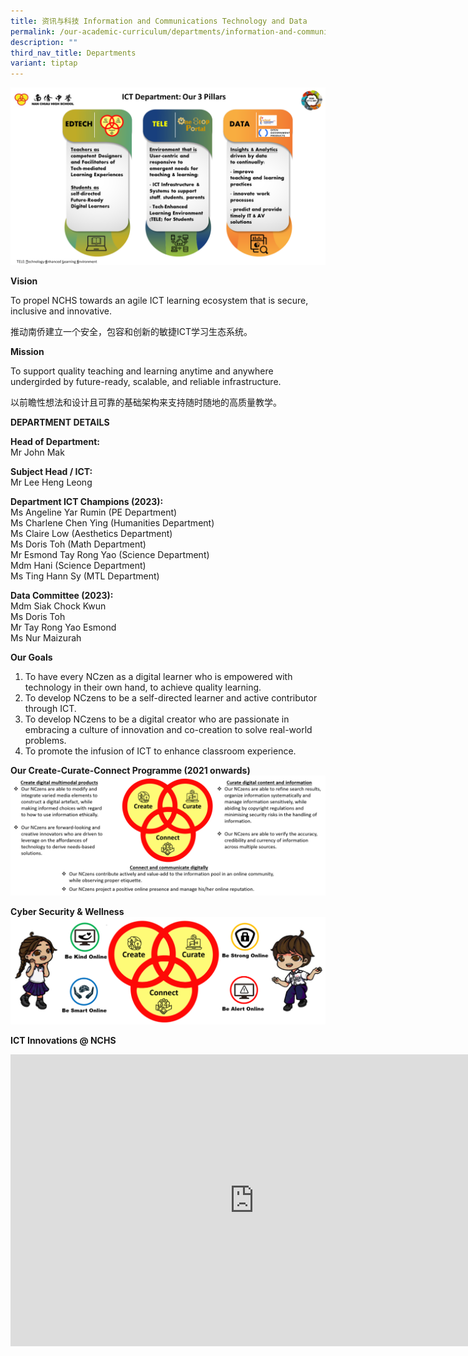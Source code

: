 ```yaml
---
title: 资讯与科技 Information and Communications Technology and Data
permalink: /our-academic-curriculum/departments/information-and-communications-technology/
description: ""
third_nav_title: Departments
variant: tiptap
---
```

![ICT Department](/images/2023%20ICT%20Department%20-%203%20Pillars.png)

**Vision**

To propel NCHS towards an agile ICT learning ecosystem that is secure, inclusive and innovative.

推动南侨建立一个安全，包容和创新的敏捷ICT学习生态系统。

  

  

**Mission**&nbsp;

To support quality teaching and learning anytime and anywhere undergirded by future-ready, scalable, and reliable infrastructure.

以前瞻性想法和设计且可靠的基础架构来支持随时随地的高质量教学。

**DEPARTMENT DETAILS**

**Head of Department:** 
<br>Mr John Mak

**Subject Head / ICT:** 
<br>Mr Lee Heng Leong

**Department ICT Champions (2023):**
<br>Ms Angeline Yar Rumin (PE Department)
<br>Ms Charlene Chen Ying (Humanities Department)
<br>Ms Claire Low (Aesthetics Department)
<br>Ms Doris Toh (Math Department)
<br>Mr Esmond Tay Rong Yao (Science Department)
<br>Mdm Hani (Science Department)
<br>Ms Ting Hann Sy (MTL Department)


**Data Committee (2023):**
<br>Mdm Siak Chock Kwun
<br>Ms Doris Toh
<br>Mr Tay Rong Yao Esmond
<br>Ms Nur Maizurah


**Our Goals**

1.  To have every NCzen as a digital learner who is empowered with technology in their own hand, to achieve quality learning.
2.  To develop NCzens to be a self-directed learner and active contributor through ICT.
3.  To develop NCzens to be a digital creator who are passionate in embracing a culture of innovation and co-creation to solve real-world problems.
4.  To promote the infusion of ICT to enhance classroom experience.

**Our Create-Curate-Connect Programme (2021 onwards)**
![](/images/CCC_Use(FINAL).png)

**Cyber Security &amp; Wellness**
![](/images/CCC%20Cyber%20Wellness.png)

**ICT Innovations @ NCHS**

<iframe allowfullscreen="true" height="467" width="780" frameborder="0" src="https://docs.google.com/presentation/d/e/2PACX-1vRRoP_r_ozmlQLliOKsJ-OFfxsIcj4X8XVNjPyV4mRhAbMclW0VWKLSaEN3XV70q7Isz8VTWWuOlShB/embed?start=true&amp;loop=true&amp;delayms=5000"></iframe>